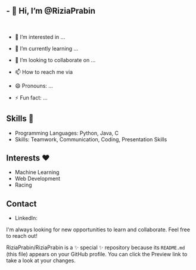 ## - 👋  Hi, I’m @RiziaPrabin
<div><br class="Apple-interchange-newline">

- 👀 I’m interested in ...
- 🌱 I’m currently learning ...
- 💞️ I’m looking to collaborate on ...
- 📫 How to reach me via 

- 😄 Pronouns: ...
- ⚡ Fun fact: ...




## Skills 🙌

* Programming Languages: Python, Java, C
* Skills: Teamwork, Communication, Coding, Presentation Skills

## Interests ❤️

* Machine Learning
* Web Development
* Racing

## Contact

* LinkedIn: 

I'm always looking for new opportunities to learn and collaborate. Feel free to reach out!</div>

RiziaPrabin/RiziaPrabin is a ✨ special ✨ repository because its `README.md` (this file) appears on your GitHub profile.
You can click the Preview link to take a look at your changes.

